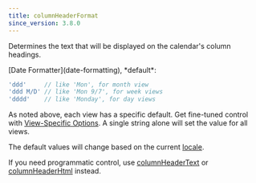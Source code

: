 ```yaml
---
title: columnHeaderFormat
since_version: 3.8.0
---
```


Determines the text that will be displayed on the calendar's column headings.

<div class='spec' markdown='1'>
[Date Formatter](date-formatting), *default*:

```js
'ddd'     // like 'Mon', for month view
'ddd M/D' // like 'Mon 9/7', for week views
'dddd'    // like 'Monday', for day views
```
</div>

As noted above, each view has a specific default. Get fine-tuned control with [View-Specific Options](view-specific-options). A single string alone will set the value for all views.

The default values will change based on the current [locale](locale).

If you need programmatic control, use [columnHeaderText](columnHeaderText) or [columnHeaderHtml](columnHeaderHtml) instead.
